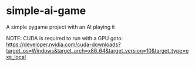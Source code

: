 # simple-ai-game
A simple pygame project with an AI playing it

NOTE: CUDA is required to run with a GPU
goto:
https://developer.nvidia.com/cuda-downloads?target_os=Windows&target_arch=x86_64&target_version=10&target_type=exe_local

